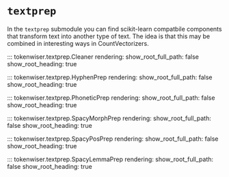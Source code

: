 # `textprep`

In the `textprep` submodule you can find scikit-learn compatbile
components that transform text into another type of text. The idea
is that this may be combined in interesting ways in CountVectorizers.

::: tokenwiser.textprep.Cleaner
    rendering:
        show_root_full_path: false
        show_root_heading: true

::: tokenwiser.textprep.HyphenPrep
    rendering:
        show_root_full_path: false
        show_root_heading: true

::: tokenwiser.textprep.PhoneticPrep
    rendering:
        show_root_full_path: false
        show_root_heading: true

::: tokenwiser.textprep.SpacyMorphPrep
    rendering:
        show_root_full_path: false
        show_root_heading: true

::: tokenwiser.textprep.SpacyPosPrep
    rendering:
        show_root_full_path: false
        show_root_heading: true

::: tokenwiser.textprep.SpacyLemmaPrep
    rendering:
        show_root_full_path: false
        show_root_heading: true
